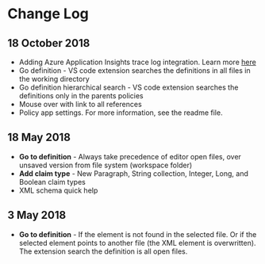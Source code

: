 # Change Log

## 18 October 2018
- Adding Azure Application Insights trace log integration. Learn more [here](https://github.com/yoelhor/aad-b2c-vs-code-extension/blob/master/src/help/app-insights.md)
- Go definition - VS code extension searches the definitions in all files in the working directory 
- Go definition hierarchical search - VS code extension searches the definitions only in the parents policies 
- Mouse over with link to all references
- Policy app settings. For more information, see the readme file.

## 18 May 2018
- **Go to definition** - Always take precedence of editor open files, over unsaved version from file system (workspace folder)
- **Add claim type** - New Paragraph, String collection, Integer, Long, and Boolean claim types 
- XML schema quick help

## 3 May 2018
- **Go to definition** - If the element is not found in the selected file. Or if the selected element points to another file (the XML element is overwritten). The extension search the definition is all open files. 